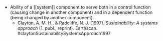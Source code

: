 - Ability of a [[system]] component to serve both in a control function (causing change in another component) and in a dependent function (being changed by another component).
	- Clayton, A. M. H., & Radcliffe, N. J. (1997). _Sustainability: A systems approach_ (1. publ., reprint). Earthscan. #claytonSustainabilitySystemsApproach1997